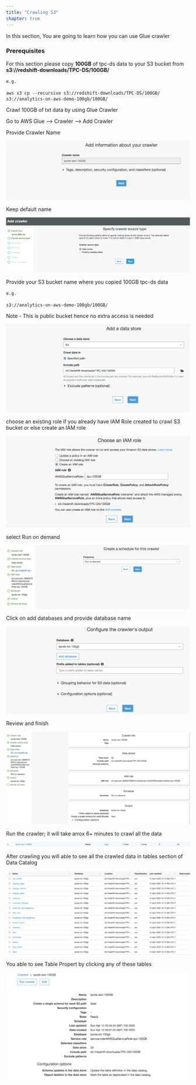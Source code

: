 ```yaml
---
title: "Crawling S3"
chapter: true
---
```


In this section, You are going to learn how you can use Glue crawler 

### Prerequisites

For this section please copy **100GB** of tpc-ds data to your S3 bucket from **s3://redshift-downloads/TPC-DS/100GB/**

```
e.g.

aws s3 cp --recursive s3://redshift-downloads/TPC-DS/100GB/ s3://analytics-on-aws-demo-100gb/100GB/
```

Crawl 100GB of txt data by using Glue Crawler

Go to AWS Glue --> Crawler --> Add Crawler

Provide Crawler Name

![analyticsatathean](/image/gluecrawl1.png)

Keep default name

![analyticsatathean](/image/athenatxt2.png)

Provide your S3 bucket name where you copied 100GB tpc-ds data 

```
e.g. 

s3://analytics-on-aws-demo-100gb/100GB/
```

Note - This is public bucket hence no extra access is needed 

![analyticsatathean](/image/gluecrawl3.png)

choose an existing role if you already have IAM Role created to crawl S3 bucket or else create an IAM role

![analyticsatathean](/image/gluecrawl4.png)

select Run on demand 

![analyticsatathean](/image/gluecrawl5.png)

Click on add databases and provide database name 

![analyticsatathean](/image/gluecrawl6.png)

Review and finish

![analyticsatathean](/image/gluecrawl7.png)

Run the crawler; it will take arrox 6+ minutes to crawl all the data

![analyticsatathean](/image/gluecrawlend.png)

After crawling you will able to see all the crawled data in tables section of Data Catalog

![analyticsatathean](/image/aftercrawl100gb.png)

You able to see Table Propert by clicking any of these tables

![tableproperty](/image/tableproperty100gb.png)

